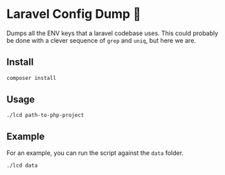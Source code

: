 # Laravel Config Dump 🚚

Dumps all the ENV keys that a laravel codebase uses. This could probably be done with a clever sequence of `grep` and `uniq`, but here we are.

## Install 

```sh
composer install
```

## Usage

```
./lcd path-to-php-project
```

## Example 

For an example, you can run the script against the `data` folder.

```
./lcd data
```